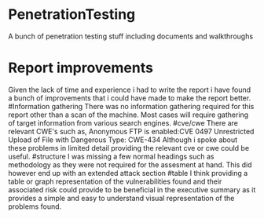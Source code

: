 # PenetrationTesting
A bunch of penetration testing stuff including documents and walkthroughs

# Report improvements
Given the lack of time and experience i had to write the report i have found a bunch of improvements that i could have made to make the report better.
#Information gathering
There was no information gathering required for this report other than a scan of the machine. Most cases will require gathering of target information from various search engines.
#cve/cwe
There are relevant CWE's such as,
Anonymous FTP is enabled:CVE 0497
Unrestricted Upload of File with Dangerous Type: CWE-434
Although i spoke about these problems in limited detail providing the relevant cve or cwe could be useful.
#structure
I was missing a few normal headings such as methodology as they were not required for the assesment at hand. This did however end up with an extended attack section
#table
I think providing a table or graph representation of the vulnerabilities found and their associated risk could provide to be 
beneficial in the executive summary as it provides a simple and easy to understand visual representation of the problems found.

